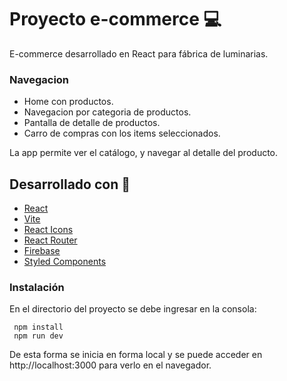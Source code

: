 # Proyecto e-commerce :computer:
E-commerce desarrollado en React para fábrica de luminarias.

### Navegacion
- Home con productos.
- Navegacion por categoria de productos.
- Pantalla de detalle de productos.
- Carro de compras con los items seleccionados.


La app permite ver el catálogo, y navegar al  detalle del producto.

## Desarrollado con :wrench:
- [React](https://es.reactjs.org/)
- [Vite](https://vitejs.dev/)
- [React Icons](https://react-icons.github.io/react-icons/)
- [React Router](https://reactrouter.com/)
- [Firebase](https://firebase.google.com/)
- [Styled Components](https://styled-components.com/)

### Instalación

En el directorio del proyecto se debe ingresar en la consola:
```
 npm install
 npm run dev
```
De esta forma se inicia en forma local y se puede acceder en http://localhost:3000 para verlo en el navegador.

